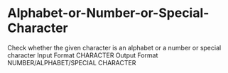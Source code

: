 # Alphabet-or-Number-or-Special-Character
Check whether the given character is an alphabet or a number or special character  Input Format CHARACTER  Output Format NUMBER/ALPHABET/SPECIAL CHARACTER
